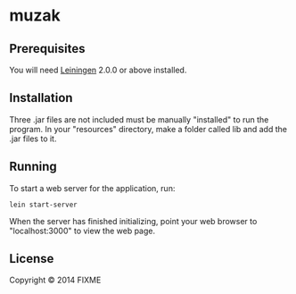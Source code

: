 # muzak



## Prerequisites

You will need [Leiningen][] 2.0.0 or above installed.

[leiningen]: https://github.com/technomancy/leiningen

## Installation

Three .jar files are not included must be manually "installed" to run the program. In your "resources" directory, make a folder called lib and add the .jar files to it. 

## Running

To start a web server for the application, run:

    lein start-server

When the server has finished initializing, point your web browser to "localhost:3000" to view the web page.

## License

Copyright © 2014 FIXME
